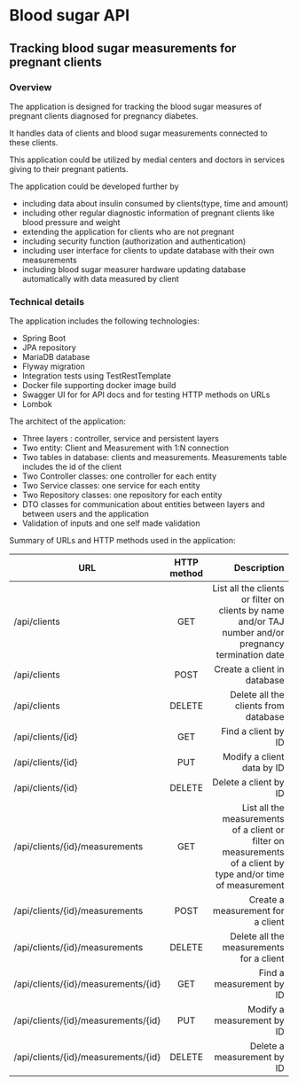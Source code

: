 <h1>Blood sugar API</h1>

<h2>Tracking blood sugar measurements for pregnant clients</h2>

<h3>Overview</h3>

<p>The application is designed for tracking the blood sugar measures of pregnant clients
 diagnosed for pregnancy diabetes.</p>

<p>It handles data of clients and blood sugar measurements connected to these clients.</p>

<p>This application could be utilized by medial centers and doctors in services giving to their pregnant patients.</p>

<p>The application could be developed further by</p>
<ul>
<li>including data about insulin consumed by clients(type, time and amount)</li>
<li>including other regular diagnostic information of pregnant clients like blood pressure and weight</li>
<li>extending the application for clients who are not pregnant</li>
<li>including security function (authorization and authentication)</li>
<li>including user interface for clients to update database with their own measurements</li>
<li>including blood sugar measurer hardware updating database automatically with data measured by client</li>
</ul>

<h3>Technical details</h3>

<p>The application includes the following technologies:</p>

<ul>
<li>Spring Boot</li>
<li>JPA repository</li>
<li>MariaDB database</li>
<li>Flyway migration</li>
<li>Integration tests using TestRestTemplate</li>
<li>Docker file supporting docker image build</li>
<li>Swagger UI for for API docs and for testing HTTP methods on URLs</li>
<li>Lombok</li>
</ul>

<p>The architect of the application:</p>

<ul>
<li>Three layers : controller, service and persistent layers</li>
<li>Two entity: Client and Measurement with 1:N connection</li>
<li>Two tables in database: clients and measurements. Measurements table includes the id of the client</li>
<li>Two Controller classes: one controller for each entity</li>
<li>Two Service classes: one service for each entity</li>
<li>Two Repository classes: one repository for each entity</li>
<li>DTO classes for communication about entities between layers and between users and the application</li>
<li>Validation of inputs and one self made validation</li>
</ul>

<p>Summary of URLs and HTTP methods used in the application:</p>

| URL        | HTTP method           | Description  |
| ------------- |:-------------:| -----:|
| /api/clients      | GET | List all the clients or filter on clients by name and/or TAJ number and/or pregnancy termination date|
| /api/clients      | POST      |   Create a client in database |
| /api/clients | DELETE      |    Delete all the clients from database |
| /api/clients/{id} | GET      |    Find a client by ID|
| /api/clients/{id} | PUT      |    Modify a client data by ID |
| /api/clients/{id} | DELETE      |    Delete a client by ID |
| /api/clients/{id}/measurements | GET     |    List all the measurements of a client or filter on measurements of a client by type and/or time of measurement |
| /api/clients/{id}/measurements     |    POST | Create a measurement for a client|
| /api/clients/{id}/measurements      |    DELETE | Delete all the measurements for a client |
| /api/clients/{id}/measurements/{id}     |    GET | Find a measurement by ID |
| /api/clients/{id}/measurements/{id}     |    PUT | Modify a measurement by ID |
| /api/clients/{id}/measurements/{id}      |    DELETE | Delete a measurement by ID |

